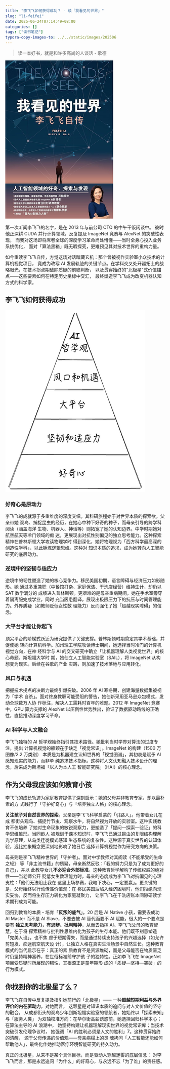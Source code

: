 ```yaml
---
title: "李飞飞如何获得成功？ - 读「我看见的世界」"
slug: "li-feifei"
date: 2025-06-24T07:14:49+08:00
categories: []
tags: ["读书笔记"]
typora-copy-images-to: ../../static/images/202506
---
```


> 读一本好书，就是和许多高尚的人谈话 - 歌德

![img](../../static/images/202506/the-worlds-i-see.png)

第一次听闻李飞飞的名字，是在 2013 年与前公司 CTO 的中午干饭闲谈中。
彼时他正深耕 CUDA 并行计算领域，反复提及 ImageNet 竞赛与 AlexNet 的突破性表现，
而我对这场即将席卷全球的深度学习革命尚处懵懂——当时全身心投入业务系统优化，
面对「算法黑箱」既无暇探究，更难预见其对技术世界的重构力量。

如今重读李飞飞自传，方觉这场对话暗藏玄机：那个曾被视作实验室小众技术的计算机视觉项目，
竟成为改写 AI 发展轨迹的关键节点。在学科交叉处开疆拓土的战略眼光，在技术拐点期破除质疑的前瞻判断，
以及贯穿始终的"北极星"式价值锚点——这些要素如何在特定历史坐标中交汇，
最终塑造李飞飞成为改变机器认知方式的科学家。

## 李飞飞如何获得成功

![triangle](../../static/images/202506/triangle.png)

### 好奇心是原动力

李飞飞的成就源于多重维度的深度交织。其科研旅程始于对世界本质的探索欲。父亲带她
观鸟、捕捉昆虫的经历，在她心中种下好奇的种子，而母亲引导的跨学科阅读（涵盖海洋
生物、机器人、神话等）则拓宽了她的认知边界。中学时期她对航空航天等冷门领域的痴
迷，更展现出对抗性别偏见的独立思考能力。这种探索精神在普林斯顿大学攻读物理学时
得到深化，她将物理视为「西方科学最高深的创造性学科」，以此锤炼逻辑思维。这种对
知识本质的追求，成为她转向人工智能研究的底层动力。

### 逆境中的坚韧与适应力

逆境中的韧性塑造了她的核心竞争力。移民美国初期，语言障碍与经济压力如影随形。她
通过多重兼职（中餐馆打杂、家庭保洁、干洗店经营）维持生计，却仍以 SAT 数学满分的
成绩进入普林斯顿。更艰难的是母亲重病期间，她在手术室旁穿着隔离服完成学业，同时
充当医患翻译，展现出极限压力下的抗压与时间管理能力。外界质疑（如教师贬低女性数
理能力）反而强化了她「超越现实障碍」的信念。

### 大平台才能让你起飞

顶尖平台的阶梯式跃迁为研究提供了关键支撑。普林斯顿时期奠定其学术基础，并促使她
转向计算机科学。加州理工学院攻读博士期间，她选择当时冷门的计算机视觉方向，在神
经科学与 AI 的交叉研究中确立「让机器理解人类视觉世界」的核心命题。斯坦福大学时
期，她创立人工智能实验室（SAIL），将 ImageNet 从构想变为现实。后续在谷歌的产业
实践，则加速了技术落地与应用转化。

### 风口与机遇

把握技术拐点的决断力最终引爆突破。2006 年 AI 寒冬期，创建海量数据集被视为「学术
自杀」。面对终身教职可能受阻的警告，她创新采用亚马逊众包模式，发动全球数万人协
作标注，解决人工需耗时百年的难题。2012 年 ImageNet 竞赛中，GPU 算力支撑的
AlexNet 以压倒性优势胜出，验证了数据驱动路线的正确性，直接推动深度学习革命。

### AI 科学与人文融合

李飞飞独特的 AI 哲学观始终指引其技术路径。她批判当时学界对算法的过度专注，提出
计算机视觉的瓶颈在于缺乏「视觉常识」。ImageNet 的构建（1500 万图像/2.2 万类别）
本质是为机器建立认知世界的「视觉图谱」，其初衷是赋予 AI 感知现实的能力，而非单
纯追求技术指标。这种将人文认知融入技术设计的理念，后来成为斯坦福「以人为本人工
智能研究院」（HAI）的核心理念。

## 作为父母我应该如何教育小孩

李飞飞的成长轨迹为家庭教育提供了深刻启示：她的父母并非教育专家，却以最朴素的方
式践行了「守护好奇心」与「培养独立人格」的核心理念。

**关注孩子对自然世界的探索**。父亲是李飞飞科学启蒙的「引路人」。他带着女儿在成
都街头观鸟、捕捉竹节虫、观察水牛，将自然视为开放的实验室。这种实践教育不仅培养
了她对生命现象的敏锐观察力，更塑造了「提问—探索—验证」的科学思维雏形。当同龄人
被规训于课本知识时，李飞飞已通过昆虫的复眼结构理解光学原理，从鸟类迁徙模式感知
生态系统的复杂性。这种源于真实世界的认知体验，远比抽象概念更深刻地影响了她日后
选择计算机视觉作为研究方向的决策。

母亲则是李飞飞精神世界的「守护者」。面对中学教师对其阅读《不能承受的生命之轻》
等「非主流书籍」的质疑，母亲断然反驳：「我的努力只是为了成为更好的自己」，并以
此教导女儿**不必迎合外部标准**。这种教育哲学解构了传统权威的绝对性——当老师公开
贬低女生数理能力时，母亲的态度成为李飞飞对抗偏见的心理支柱：「他们无法阻止我在
这里上场参赛，我暗下决心，一定要赢」。更关键的是，父母始终以行动传递价值观：在
移民美国后陷入经济困境时，他们拒绝向现实妥协，反而将生存压力转化为家庭凝聚力，
让李飞飞在干洗店账本间隙研读学术期刊成为可能。

回归到教育的本质 - 培育「**反叛的底气**」。20 后是 AI Native 小孩，需要去成功
AI Master 而不是 AI Slave，不要去被 AI 替代而要不 AI 赋能，很大的一个要点是要有
**独立思考能力，有思辨、批判精神**，从而去指挥 AI。李飞飞父母的教育智慧，在于将
探索精神与批判性思维内化为孩子的生存本能。他们既不刻意塑造「完美人设」，也不焦
虑于短期得失，而是通过持续支持孩子的兴趣选择（如允许剪短发、痴迷航空航天设
计），让独立人格在真实生活场景中自然生长。这种教育模式的当代启示在于：真正的素
质教育不是资源堆砌，而是父母能否在物质匮乏时仍坚持精神富养，在世俗标准前守护孩
子的独特性。正如李飞飞在 ImageNet 项目受质疑时所展现的韧性，其根源正是童年期形
成的「质疑—坚持—突破」的行为模式。

## 你找到你的北极星了么？

李飞飞在自传中反复提及指引她前行的「北极星」——
一种**超越短期利益与外界评价的内在驱动力**。对她而言，
这颗星是对知识本质的追问与对人文价值的坚守的融合。
从成都街头的观鸟少年到斯坦福实验室的领航者，她始终以「探索未知」与「服务人类」
为双轴校准方向：在华尔街高薪诱惑前，她选择回归科学本心；在算法主导的 AI 浪潮中，
她坚持构建让机器理解现实世界的视觉常识库；当技术突破引发伦理争议时，
她强调「AI 的胜利必须是人文的胜利」7。这种贯穿始终的清醒，
源于父母传递的价值观——母亲病榻上的灵
魂拷问「人工智能还能如何帮助他人」，最终化作她推动医疗环境智能研究的持久动力。

真正的北极星，从来不是某个具体目标，而是驱动人穿越迷雾的底层信念：
对李飞飞而言，那是永远追问「为什么」的好奇心，与永远不忘「为了谁」的责任感。
